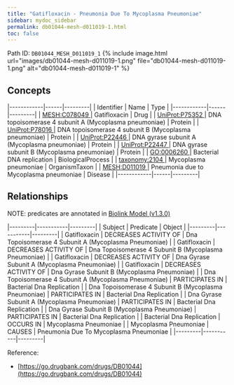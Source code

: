 ```yaml
---
title: "Gatifloxacin - Pneumonia Due To Mycoplasma Pneumoniae"
sidebar: mydoc_sidebar
permalink: db01044-mesh-d011019-1.html
toc: false 
---
```



Path ID: `DB01044_MESH_D011019_1`
{% include image.html url="images/db01044-mesh-d011019-1.png" file="db01044-mesh-d011019-1.png" alt="db01044-mesh-d011019-1" %}

## Concepts

|------------|------|---------|
| Identifier | Name | Type    |
|------------|------|---------|
| <a href="https://identifiers.org/MESH:C078049">MESH:C078049 </a> | Gatifloxacin | Drug |
| <a href="https://identifiers.org/UniProt:P75352">UniProt:P75352 </a> | DNA topoisomerase 4 subunit A (Mycoplasma pneumoniae) | Protein |
| <a href="https://identifiers.org/UniProt:P78016">UniProt:P78016 </a> | DNA topoisomerase 4 subunit B (Mycoplasma pneumoniae) | Protein |
| <a href="https://identifiers.org/UniProt:P22446">UniProt:P22446 </a> | DNA gyrase subunit A (Mycoplasma pneumoniae) | Protein |
| <a href="https://identifiers.org/UniProt:P22447">UniProt:P22447 </a> | DNA gyrase subunit B (Mycoplasma pneumoniae) | Protein |
| <a href="https://identifiers.org/GO:0006260">GO:0006260 </a> | Bacterial DNA replication | BiologicalProcess |
| <a href="https://identifiers.org/taxonomy:2104">taxonomy:2104 </a> | Mycoplasma pneumoniae | OrganismTaxon |
| <a href="https://identifiers.org/MESH:D011019">MESH:D011019 </a> | Pneumonia due to Mycoplasma pneumoniae | Disease |
|------------|------|---------|

## Relationships


NOTE: predicates are annotated in <a href="https://github.com/biolink/biolink-model/releases/tag/v1.3.0">Biolink Model (v1.3.0)</a>

|---------|-----------|---------|
| Subject | Predicate | Object  |
|---------|-----------|---------|
| Gatifloxacin | DECREASES ACTIVITY OF | Dna Topoisomerase 4 Subunit A (Mycoplasma Pneumoniae) |
| Gatifloxacin | DECREASES ACTIVITY OF | Dna Topoisomerase 4 Subunit B (Mycoplasma Pneumoniae) |
| Gatifloxacin | DECREASES ACTIVITY OF | Dna Gyrase Subunit A (Mycoplasma Pneumoniae) |
| Gatifloxacin | DECREASES ACTIVITY OF | Dna Gyrase Subunit B (Mycoplasma Pneumoniae) |
| Dna Topoisomerase 4 Subunit A (Mycoplasma Pneumoniae) | PARTICIPATES IN | Bacterial Dna Replication |
| Dna Topoisomerase 4 Subunit B (Mycoplasma Pneumoniae) | PARTICIPATES IN | Bacterial Dna Replication |
| Dna Gyrase Subunit A (Mycoplasma Pneumoniae) | PARTICIPATES IN | Bacterial Dna Replication |
| Dna Gyrase Subunit B (Mycoplasma Pneumoniae) | PARTICIPATES IN | Bacterial Dna Replication |
| Bacterial Dna Replication | OCCURS IN | Mycoplasma Pneumoniae |
| Mycoplasma Pneumoniae | CAUSES | Pneumonia Due To Mycoplasma Pneumoniae |
|---------|-----------|---------|

Reference: 
  - [https://go.drugbank.com/drugs/DB01044](https://go.drugbank.com/drugs/DB01044)
